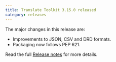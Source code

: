 ```yaml
---
title: Translate Toolkit 3.15.0 released
category: releases
---
```


The major changes in this release are:

- Improvements to JSON, CSV and DRD formats.
- Packaging now follows PEP 621.

Read the full [Release notes](https://docs.translatehouse.org/projects/translate-toolkit/en/latest/releases/3.15.0.html) for more details.
